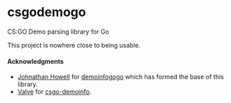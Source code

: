 # csgodemogo

CS:GO Demo parsing library for Go

This project is nowhere close to being usable.

#### Acknowledgments

* [Johnathan Howell](https://github.com/johnathanhowell) for [demoinfogogo](https://github.com/johnathanhowell/demoinfogogo) which has formed the base of this library.
* [Valve](https://github.com/csgo-demoinfo) for [csgo-demoinfo](https://github.com/ValveSoftware/csgo-demoinfo).
